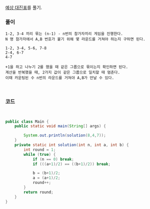 [예상 대진표](https://school.programmers.co.kr/learn/courses/30/lessons/12985)를 풀기. <br>

### 풀이
```
1-2, 3-4 끼리 묶는 (n-1) - n번의 참가자끼리 게임을 진행한다.
N 명 참가자에서 A,B 번호가 붙기 위해 몇 라운드를 거쳐야 하는지 구하면 된다.

1-2, 3-4, 5-6, 7-8
2-4, 6-7
4-7

+1을 하고 나누기 2를 했을 때 같은 그룹으로 묶이는지 확인하면 된다.
계산을 반복했을 때, 2가지 값이 같은 그룹으로 일치할 때 멈춘다.
이때 카운팅된 수 n번의 라운드를 거쳐야 A,B가 만날 수 있다.
```

<br>

### 코드
```java


public class Main {
    public static void main(String[] args) {

        System.out.println(solution(8,4,7));
    }
    private static int solution(int n, int a, int b) {
        int round = 1;
        while (true) {
            if (n == 0) break;
            if (((a+1)/2) == ((b+1)/2)) break;

            b = (b+1)/2;
            a = (a+1)/2;
            round++;
        }
        return round;
    }
}
```

